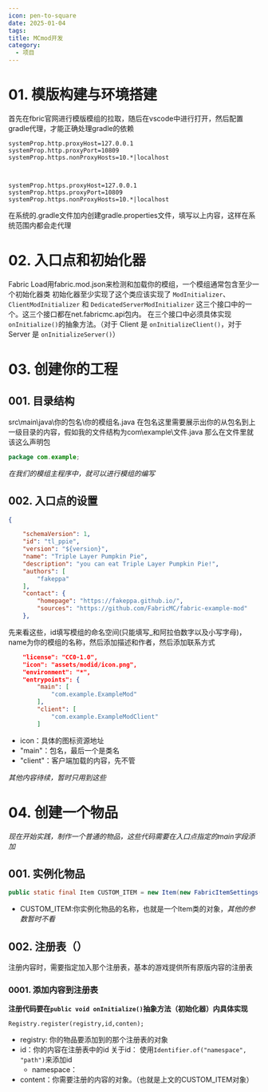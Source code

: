 ```yaml
---
icon: pen-to-square
date: 2025-01-04
tags: 
title: MCmod开发
category:
  - 项目
---
```

# 01. 模版构建与环境搭建
首先在fbric官网进行模版模组的拉取，随后在vscode中进行打开，然后配置gradle代理，才能正确处理gradle的依赖
```
systemProp.http.proxyHost=127.0.0.1
systemProp.http.proxyPort=10809
systemProp.https.nonProxyHosts=10.*|localhost

  

systemProp.https.proxyHost=127.0.0.1
systemProp.https.proxyPort=10809
systemProp.https.nonProxyHosts=10.*|localhost
```
在系统的.gradle文件加内创建gradle.properties文件，填写以上内容，这样在系统范围内都会走代理

# 02. 入口点和初始化器
Fabric Load用fabric.mod.json来检测和加载你的模组，一个模组通常包含至少一个初始化器类
初始化器至少实现了这个类应该实现了 `ModInitializer`、`ClientModInitializer` 和 `DedicatedServerModInitializer` 这三个接口中的一个。这三个接口都在net.fabricmc.api包内。
在三个接口中必须具体实现`onInitialize()`的抽象方法。（对于 Client 是 `onInitializeClient()`，对于 Server 是 `onInitializeServer()`）

# 03. 创建你的工程
## 001. 目录结构
src\main\java\你的包名\你的模组名.java
在包名这里需要展示出你的从包名到上一级目录的内容，假如我的文件结构为com\example\文件.java
那么在文件里就该这么声明包
```java
package com.example;
```
*在我们的模组主程序中，就可以进行模组的编写*


## 002. 入口点的设置
```json
{

    "schemaVersion": 1,
    "id": "tl_ppie",
    "version": "${version}",
    "name": "Triple Layer Pumpkin Pie",
    "description": "you can eat Triple Layer Pumpkin Pie!",
    "authors": [
        "fakeppa"
    ],
    "contact": {
        "homepage": "https://fakeppa.github.io/",
        "sources": "https://github.com/FabricMC/fabric-example-mod"
    },
```
先来看这些，id填写模组的命名空间(只能填写_和阿拉伯数字以及小写字母)，name为你的模组的名称，然后添加描述和作者，然后添加联系方式

```json
    "license": "CC0-1.0",
    "icon": "assets/modid/icon.png",
    "environment": "*",
    "entrypoints": {
        "main": [
            "com.example.ExampleMod"
        ],
        "client": [
            "com.example.ExampleModClient"
        ]
```
- icon：具体的图标资源地址
- "main"：包名，最后一个是类名
- "client"：客户端加载的内容，先不管

*其他内容待续，暂时只用到这些*
# 04. 创建一个物品
*现在开始实践，制作一个普通的物品，这些代码需要在入口点指定的main字段添加*
## 001. 实例化物品
```java
public static final Item CUSTOM_ITEM = new Item(new FabricItemSettings());
```
- CUSTOM_ITEM:你实例化物品的名称，也就是一个Item类的对象，*其他的参数暂时不看*

## 002. 注册表（）
注册内容时，需要指定加入那个注册表，基本的游戏提供所有原版内容的注册表

### 0001. 添加内容到注册表
**注册代码要在`public void onInitialize()`抽象方法（初始化器）内具体实现**
```
Registry.register(registry,id,conten);
```
- registry: 你的物品要添加到的那个注册表的对象
- id：你的内容在注册表中的id
  关于id：
  使用`Identifier.of("namespace", "path")`来添加id
  - namespace：
- content：你需要注册的内容的对象。（也就是上文的CUSTOM_ITEM对象）

